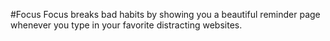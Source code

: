 #Focus
Focus breaks bad habits by showing you a beautiful reminder page whenever you type in your favorite distracting websites.